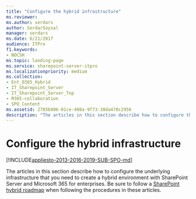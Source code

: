 ```yaml
---
title: "Configure the hybrid infrastructure"
ms.reviewer: 
ms.author: serdars
author: SerdarSoysal
manager: serdars
ms.date: 6/21/2017
audience: ITPro
f1.keywords:
- NOCSH
ms.topic: landing-page
ms.service: sharepoint-server-itpro
ms.localizationpriority: medium
ms.collection:
- Ent_O365_Hybrid
- IT_Sharepoint_Server
- IT_Sharepoint_Server_Top
- M365-collaboration
- SPO_Content
ms.assetid: 2785b806-01ce-498a-9f73-30da470c2956
description: "The articles in this section describe how to configure the underlying infrastructure that you need to create a hybrid environment with SharePoint Server and Microsoft 365 for enterprises. Be sure to follow a SharePoint hybrid roadmap when following the procedures in these articles."
---
```


# Configure the hybrid infrastructure

[!INCLUDE[appliesto-2013-2016-2019-SUB-SPO-md](../includes/appliesto-2013-2016-2019-SUB-SPO-md.md)]

The articles in this section describe how to configure the underlying infrastructure that you need to create a hybrid environment with SharePoint Server and Microsoft 365 for enterprises. Be sure to follow a [SharePoint hybrid roadmap](configuration-roadmaps.md) when following the procedures in these articles. 
  